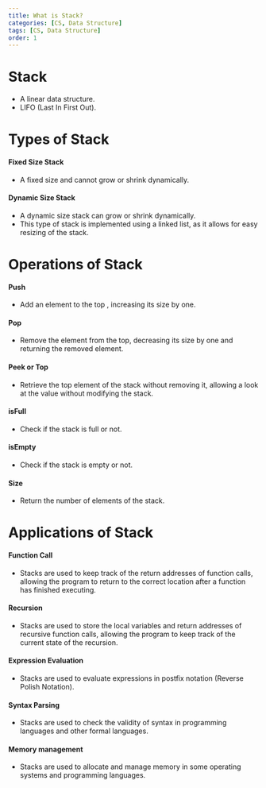 ```yaml
---
title: What is Stack?
categories: [CS, Data Structure]
tags: [CS, Data Structure]
order: 1
---
```


# Stack
- A linear data structure.
- LIFO (Last In First Out).

# Types of Stack
#### Fixed Size Stack
- A fixed size and cannot grow or shrink dynamically.

#### Dynamic Size Stack
- A dynamic size stack can grow or shrink dynamically.
- This type of stack is implemented using a linked list, as it allows for easy resizing of the stack.

# Operations of Stack
#### Push
- Add an element to the top , increasing its size by one.

#### Pop
- Remove the element from the top, decreasing its size by one and returning the removed element.

#### Peek or Top
- Retrieve the top element of the stack without removing it, allowing a look at the value without modifying the stack.

#### isFull
- Check if the stack is full or not.

#### isEmpty
- Check if the stack is empty or not.

#### Size
- Return the number of elements of the stack.
 
# Applications of Stack 

#### Function Call
- Stacks are used to keep track of the return addresses of function calls, allowing the program to return to the correct location after a function has finished executing.

#### Recursion
- Stacks are used to store the local variables and return addresses of recursive function calls, allowing the program to keep track of the current state of the recursion.

#### Expression Evaluation
- Stacks are used to evaluate expressions in postfix notation (Reverse Polish Notation).

#### Syntax Parsing
- Stacks are used to check the validity of syntax in programming languages and other formal languages.

#### Memory management
- Stacks are used to allocate and manage memory in some operating systems and programming languages.
